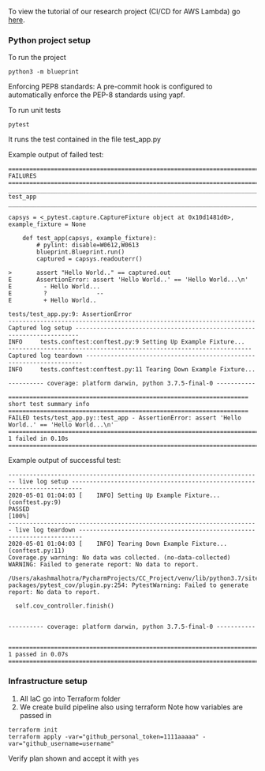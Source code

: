 To view the tutorial of our research project (CI/CD for AWS Lambda) go [here](./research/tutorial/README.md).
### Python project setup

To run the project
```
python3 -m blueprint
```
Enforcing PEP8 standards:
A pre-commit hook is configured to automatically enforce the PEP-8 standards using yapf. 

To run unit tests
```
pytest
```
It runs the test contained in the file test_app.py

Example output of failed test:
```
=========================================================================== FAILURES ============================================================================
___________________________________________________________________________ test_app ____________________________________________________________________________

capsys = <_pytest.capture.CaptureFixture object at 0x10d1481d0>, example_fixture = None

    def test_app(capsys, example_fixture):
        # pylint: disable=W0612,W0613
        blueprint.Blueprint.run()
        captured = capsys.readouterr()
    
>       assert "Hello World.." == captured.out
E       AssertionError: assert 'Hello World..' == 'Hello World...\n'
E         - Hello World...
E         ?              --
E         + Hello World..

tests/test_app.py:9: AssertionError
---------------------------------------------------------------------- Captured log setup -----------------------------------------------------------------------
INFO     tests.conftest:conftest.py:9 Setting Up Example Fixture...
--------------------------------------------------------------------- Captured log teardown ---------------------------------------------------------------------
INFO     tests.conftest:conftest.py:11 Tearing Down Example Fixture...

---------- coverage: platform darwin, python 3.7.5-final-0 -----------

==================================================================== short test summary info ====================================================================
FAILED tests/test_app.py::test_app - AssertionError: assert 'Hello World..' == 'Hello World...\n'
======================================================================= 1 failed in 0.10s =======================================================================
```
Example output of successful test:
```
------------------------------------------------------------------------ live log setup -------------------------------------------------------------------------
2020-05-01 01:04:03 [    INFO] Setting Up Example Fixture... (conftest.py:9)
PASSED                                                                                                                                                    [100%]
----------------------------------------------------------------------- live log teardown -----------------------------------------------------------------------
2020-05-01 01:04:03 [    INFO] Tearing Down Example Fixture... (conftest.py:11)
Coverage.py warning: No data was collected. (no-data-collected)
WARNING: Failed to generate report: No data to report.

/Users/akashmalhotra/PycharmProjects/CC_Project/venv/lib/python3.7/site-packages/pytest_cov/plugin.py:254: PytestWarning: Failed to generate report: No data to report.

  self.cov_controller.finish()


---------- coverage: platform darwin, python 3.7.5-final-0 -----------


======================================================================= 1 passed in 0.07s =======================================================================
```

### Infrastructure setup
1. All IaC go into Terraform folder
2. We create build pipeline also using terraform
Note how variables are passed in
```shell script
terraform init
terraform apply -var="github_personal_token=1111aaaaa" -var="github_username=username"
```
Verify plan shown and accept it with `yes`

